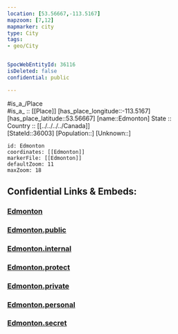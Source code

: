 ```yaml
---
location: [53.56667,-113.5167] 
mapzoom: [7,12] 
mapmarker: city 
type: City
tags:
- geo/City


SpocWebEntityId: 36116
isDeleted: false
confidential: public

---
```

#is_a_/Place  
#is_a_ :: [[Place]] 
[has_place_longitude::-113.5167] 
[has_place_latitude::53.56667] 
[name::Edmonton] 
State ::  
Country :: [[../../../../Canada]]  
[StateId::36003] 
[Population::] 
[Unknown::] 


```leaflet
id: Edmonton
coordinates: [[Edmonton]] 
markerFile: [[Edmonton]] 
defaultZoom: 11 
maxZoom: 18
```


## Confidential Links & Embeds: 

### [Edmonton](/_Standards/Earth/Continent/America~North/Canada/provinces~Canada/Alberta/City/Edmonton.md) 

### [Edmonton.public](/_public/Earth/Continent/America~North/Canada/provinces~Canada/Alberta/City/Edmonton.public.md) 

### [Edmonton.internal](/_internal/Earth/Continent/America~North/Canada/provinces~Canada/Alberta/City/Edmonton.internal.md) 

### [Edmonton.protect](/_protect/Earth/Continent/America~North/Canada/provinces~Canada/Alberta/City/Edmonton.protect.md) 

### [Edmonton.private](/_private/Earth/Continent/America~North/Canada/provinces~Canada/Alberta/City/Edmonton.private.md) 

### [Edmonton.personal](/_personal/Earth/Continent/America~North/Canada/provinces~Canada/Alberta/City/Edmonton.personal.md) 

### [Edmonton.secret](/_secret/Earth/Continent/America~North/Canada/provinces~Canada/Alberta/City/Edmonton.secret.md)

